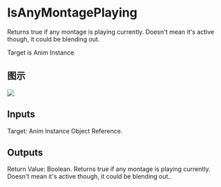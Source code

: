 # IsAnyMontagePlaying

Returns true if any montage is playing currently. Doesn't mean it's active though, it could be blending out.

Target is Anim Instance

## 图示

![]($-20221218-20065768.png)

## Inputs

Target: Anim Instance Object Reference.  

## Outputs

Return Value: Boolean. Returns true if any montage is playing currently. Doesn't mean it's active though, it could be blending out..

